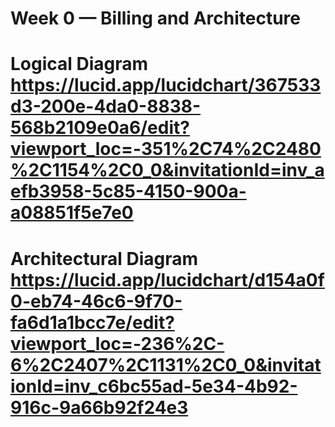# Week 0 — Billing and Architecture
# Logical Diagram https://lucid.app/lucidchart/367533d3-200e-4da0-8838-568b2109e0a6/edit?viewport_loc=-351%2C74%2C2480%2C1154%2C0_0&invitationId=inv_aefb3958-5c85-4150-900a-a08851f5e7e0
# Architectural Diagram https://lucid.app/lucidchart/d154a0f0-eb74-46c6-9f70-fa6d1a1bcc7e/edit?viewport_loc=-236%2C-6%2C2407%2C1131%2C0_0&invitationId=inv_c6bc55ad-5e34-4b92-916c-9a66b92f24e3

